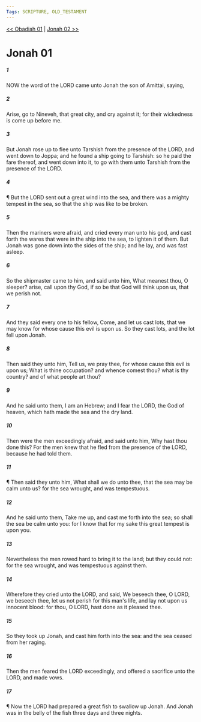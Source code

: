 ```yaml
---
Tags: SCRIPTURE, OLD_TESTAMENT
---
```


[<< Obadiah 01](OLD_TESTAMENT/31_Obadiah/Obadiah_01.md) | [Jonah 02 >>](OLD_TESTAMENT/32_Jonah/Jonah_02.md)

# Jonah 01

##### 1
 NOW the word of the LORD came unto Jonah the son of Amittai, saying,
##### 2
 Arise, go to Nineveh, that great city, and cry against it; for their wickedness is come up before me.
##### 3
 But Jonah rose up to flee unto Tarshish from the presence of the LORD, and went down to Joppa; and he found a ship going to Tarshish: so he paid the fare thereof, and went down into it, to go with them unto Tarshish from the presence of the LORD.
##### 4
 ¶ But the LORD sent out a great wind into the sea, and there was a mighty tempest in the sea, so that the ship was like to be broken.
##### 5
 Then the mariners were afraid, and cried every man unto his god, and cast forth the wares that were in the ship into the sea, to lighten it of them.  But Jonah was gone down into the sides of the ship; and he lay, and was fast asleep.
##### 6
 So the shipmaster came to him, and said unto him, What meanest thou, O sleeper?  arise, call upon thy God, if so be that God will think upon us, that we perish not.
##### 7
 And they said every one to his fellow, Come, and let us cast lots, that we may know for whose cause this evil is upon us.  So they cast lots, and the lot fell upon Jonah.
##### 8
 Then said they unto him, Tell us, we pray thee, for whose cause this evil is upon us; What is thine occupation?  and whence comest thou?  what is thy country?  and of what people art thou?
##### 9
 And he said unto them, I am an Hebrew; and I fear the LORD, the God of heaven, which hath made the sea and the dry land.
##### 10
 Then were the men exceedingly afraid, and said unto him, Why hast thou done this?  For the men knew that he fled from the presence of the LORD, because he had told them.
##### 11
 ¶ Then said they unto him, What shall we do unto thee, that the sea may be calm unto us?  for the sea wrought, and was tempestuous.
##### 12
 And he said unto them, Take me up, and cast me forth into the sea; so shall the sea be calm unto you: for I know that for my sake this great tempest is upon you.
##### 13
 Nevertheless the men rowed hard to bring it to the land; but they could not: for the sea wrought, and was tempestuous against them.
##### 14
 Wherefore they cried unto the LORD, and said, We beseech thee, O LORD, we beseech thee, let us not perish for this man's life, and lay not upon us innocent blood: for thou, O LORD, hast done as it pleased thee.
##### 15
 So they took up Jonah, and cast him forth into the sea: and the sea ceased from her raging.
##### 16
 Then the men feared the LORD exceedingly, and offered a sacrifice unto the LORD, and made vows.
##### 17
 ¶ Now the LORD had prepared a great fish to swallow up Jonah.  And Jonah was in the belly of the fish three days and three nights.
